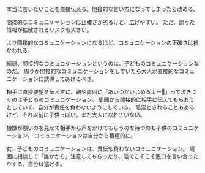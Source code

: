 本当に言いたいことを直接伝える。間接的な言い方になってしまったら改める。

間接的なコミュニケーションは正確さが劣るけど、広げやすい。
ただ、誤った情報が拡散されるリスクも大きい。

より間接的なコミュニケーションになるほど、コミュニケーションの正確さは損なわれる。

結局、間接的なコミュニケーションというのは、子どものコミュニケーションなのだ。
周りが間接的なコミュニケーションをしていたら大人が直接的なコミュニケーションに誘導してあげるべき。

相手に直接要望を伝えずに、親や周囲に「あいつがいじめるよー🥺」って泣きつくのは子どものコミュニケーション。
周囲から間接的に相手に伝えてもらおうとしていて、自分が責任を負わないようにしている。
陰湿とされることもあるけど、それ以前に子供っぽい。まだ大人になれていない。

機嫌が悪いのを見せて相手から声をかけてもらうのを待つのも子供のコミュニケーション。
コミュニケーションは自分から積極的に。

女、子どものコミュニケーションは、責任を負わないコミュニケーション。
周囲に相談して「誰かから」注意してもらったり、陰でこそこそ悪口を言い合ったりする。自分は逃げる。
